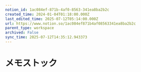 ```yaml
---
notion_id: 1ac084ef-871b-4af0-8563-341ea8ba2b2c
created_time: 2024-01-04T01:18:00.000Z
last_edited_time: 2025-07-12T05:14:00.000Z
url: https://www.notion.so/1ac084ef871b4af08563341ea8ba2b2c
parent_type: workspace
archived: False
sync_time: 2025-07-12T14:35:12.943373
---
```


#  メモストック


